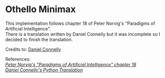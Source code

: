 # Othello Minimax

This implementation follows chapter 18 of Peter Norvig's "Paradigms of Artificial Intelligence".\
There is a translation written by Daniel Connelly but it was incomplete so I decided to finish the translation.

Credits to: [Daniel Connelly](https://github.com/dhconnelly)

References:\
[*Peter Norvig's "Paradigms of Artificial Intelligence" chapter 18*](https://github.com/norvig/paip-lisp/blob/master/docs/chapter18.md)\
[*Daniel Connelly's Python Translation*](http://dhconnelly.com/paip-python/docs/paip/othello.html)